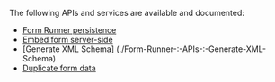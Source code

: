 The following APIs and services are available and documented:

- [Form Runner persistence](http://wiki.orbeon.com/forms/doc/developer-guide/form-runner/persistence-api)
- [Embed form server-side](./Form-Runner-:-APIs-:-Server-side-Embedding)
- [Generate XML Schema] (./Form-Runner-:-APIs-:-Generate-XML-Schema)
- [Duplicate form data](./Form-Runner-:-APIs-:-Duplicate-Form-Data)
